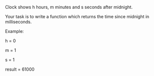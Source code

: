 Clock shows h hours, m minutes and s seconds after midnight.

Your task is to write a function which returns the time since midnight in milliseconds.

Example:

h = 0

m = 1

s = 1

result = 61000
